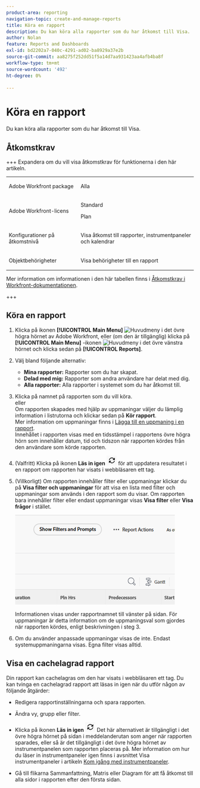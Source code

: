 ```yaml
---
product-area: reporting
navigation-topic: create-and-manage-reports
title: Köra en rapport
description: Du kan köra alla rapporter som du har åtkomst till Visa.
author: Nolan
feature: Reports and Dashboards
exl-id: bd2202a7-040c-4291-ad02-ba8929a37e2b
source-git-commit: aa8275f252dd51f5a14d7aa931423aa4afb4ba8f
workflow-type: tm+mt
source-wordcount: '492'
ht-degree: 0%

---
```



# Köra en rapport

Du kan köra alla rapporter som du har åtkomst till Visa.

<!-- Audited: 11/2024 -->

<!--
NOTE: ***Linked to Getting Started with Reporting.***This information is obsolete, because asynchronous timeline is not enabled for all customers (used to be included in the "Viewing a Cached Report" section): Some reports in Workfront can take a significant time to load. If your report takes longer than 30 seconds to load, your report is cached after it is finished loading, and a message is displayed in the upper-right corner of the page indicating that the report being viewed is a saved report from a specific time.

After a report is cached, it is available for the next 12 hours. Any user who runs the report (as described in "Running a Report") sees the cached report.)
-->

## Åtkomstkrav

+++ Expandera om du vill visa åtkomstkrav för funktionerna i den här artikeln. 

<table style="table-layout:auto"> 
 <col> 
 <col> 
 <tbody> 
  <tr> 
   <td role="rowheader">Adobe Workfront package</td> 
   <td> <p>Alla</p> </td> 
  </tr> 
  <tr> 
   <td role="rowheader">Adobe Workfront-licens</td> 
   <td> 
      <p>Standard</p>
      <p>Plan</p>
   </td>
  </tr> 
  <tr> 
   <td role="rowheader">Konfigurationer på åtkomstnivå</td> 
   <td> <p>Visa åtkomst till rapporter, instrumentpaneler och kalendrar</p></td> 
  </tr> 
  <tr> 
   <td role="rowheader">Objektbehörigheter</td> 
     <td> <p>Visa behörigheter till en rapport</p></td> 
  </tr> 
 </tbody> 
</table>

Mer information om informationen i den här tabellen finns i [Åtkomstkrav i Workfront-dokumentationen](/help/quicksilver/administration-and-setup/add-users/access-levels-and-object-permissions/access-level-requirements-in-documentation.md).

+++

## Köra en rapport

1. Klicka på ikonen **[!UICONTROL Main Menu]** ![Huvudmeny](/help/_includes/assets/main-menu-icon.png) i det övre högra hörnet av Adobe Workfront, eller (om den är tillgänglig) klicka på **[!UICONTROL Main Menu]** -ikonen ![Huvudmeny](/help/_includes/assets/main-menu-icon-left-nav.png) i det övre vänstra hörnet och klicka sedan på **[!UICONTROL Reports]**.

1. Välj bland följande alternativ:

   * **Mina rapporter:** Rapporter som du har skapat.
   * **Delad med mig:** Rapporter som andra användare har delat med dig.
   * **Alla rapporter:** Alla rapporter i systemet som du har åtkomst till.

1. Klicka på namnet på rapporten som du vill köra.\
   eller\
   Om rapporten skapades med hjälp av uppmaningar väljer du lämplig information i listrutorna och klickar sedan på **Kör rapport**.\
   Mer information om uppmaningar finns i [Lägga till en uppmaning i en rapport](../../../reports-and-dashboards/reports/creating-and-managing-reports/add-prompt-report.md).\
   Innehållet i rapporten visas med en tidsstämpel i rapportens övre högra hörn som innehåller datum, tid och tidszon när rapporten kördes från den användare som körde rapporten.

1. (Valfritt) Klicka på ikonen **Läs in igen** ![Läs in igen](assets/unshimmed-report-refresh-icon.png) för att uppdatera resultatet i en rapport om rapporten har visats i webbläsaren ett tag.

1. (Villkorligt) Om rapporten innehåller filter eller uppmaningar klickar du på **Visa filter och uppmaningar** för att visa en lista med filter och uppmaningar som används i den rapport som du visar. Om rapporten bara innehåller filter eller endast uppmaningar visas **Visa filter** eller **Visa frågor** i stället.

   ![Visa filter och uppmaningar](assets/unshimmed-show-filters-and-prompts.png)

   Informationen visas under rapportnamnet till vänster på sidan. För uppmaningar är detta information om de uppmaningsval som gjordes när rapporten kördes, enligt beskrivningen i steg 3.

1. Om du använder anpassade uppmaningar visas de inte. Endast systemuppmaningarna visas. Egna filter visas alltid.

## Visa en cachelagrad rapport

Din rapport kan cachelagras om den har visats i webbläsaren ett tag. Du kan tvinga en cachelagrad rapport att läsas in igen när du utför någon av följande åtgärder:

* Redigera rapportinställningarna och spara rapporten.
* Ändra vy, grupp eller filter.
* Klicka på ikonen **Läs in igen** ![Läs in igen](assets/unshimmed-report-refresh-icon.png)
Det här alternativet är tillgängligt i det övre högra hörnet på sidan i meddelanderutan som anger när rapporten sparades, eller så är det tillgängligt i det övre högra hörnet av instrumentpanelen som rapporten placeras på. Mer information om hur du läser in instrumentpaneler igen finns i avsnittet Visa instrumentpaneler i artikeln [Kom igång med instrumentpaneler](../../../reports-and-dashboards/dashboards/understanding-dashboards/get-started-dashboards.md).

* Gå till flikarna Sammanfattning, Matris eller Diagram för att få åtkomst till alla sidor i rapporten efter den första sidan.
